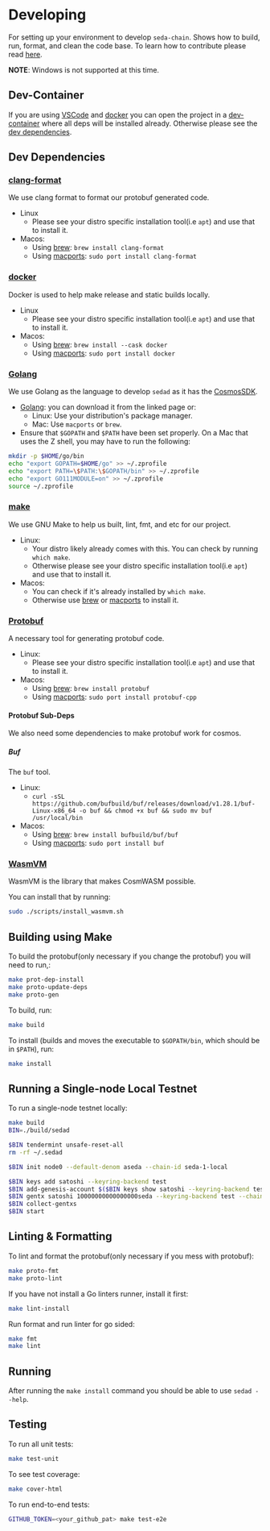 # Developing

For setting up your environment to develop `seda-chain`. Shows how to build, run,
format, and clean the code base. To learn how to contribute please read
[here](CONTRIBUTING.md).

**NOTE**: Windows is not supported at this time.

## Dev-Container

If you are using [VSCode](https://code.visualstudio.com/) and
[docker](https://www.docker.com/) you can open the project in a
[dev-container](https://github.com/Microsoft/vscode-remote-release) where all deps will be installed already.
Otherwise please see the [dev dependencies](#dev-dependencies).

## Dev Dependencies

### [clang-format](https://clang.llvm.org/docs/ClangFormat.html)

We use clang format to format our protobuf generated code.

- Linux
  - Please see your distro specific installation tool(i.e `apt`) and use that to install it.
- Macos:
  - Using [brew](https://brew.sh/): `brew install clang-format`
  - Using [macports](https://www.macports.org/): `sudo port install clang-format`

### [docker](https://www.docker.com/)

Docker is used to help make release and static builds locally.

- Linux
  - Please see your distro specific installation tool(i.e `apt`) and use that to install it.
- Macos:
  - Using [brew](https://brew.sh/): `brew install --cask docker`
  - Using [macports](https://www.macports.org/): `sudo port install docker`

### [Golang](https://go.dev/)

We use Golang as the language to develop `sedad` as it has the [CosmosSDK](https://v1.cosmos.network/sdk).

- [Golang](https://go.dev/dl/): you can download it from the linked page or:
  - Linux: Use your distribution's package manager.
  - Mac: Use `macports` or `brew`.
- Ensure that `$GOPATH` and `$PATH` have been set properly. On a Mac that uses the Z shell, you may have to run the following:

```zsh
mkdir -p $HOME/go/bin
echo "export GOPATH=$HOME/go" >> ~/.zprofile
echo "export PATH=\$PATH:\$GOPATH/bin" >> ~/.zprofile
echo "export GO111MODULE=on" >> ~/.zprofile
source ~/.zprofile
```

### [make](https://www.gnu.org/software/make/)

We use GNU Make to help us built, lint, fmt, and etc for our project.

- Linux:
  - Your distro likely already comes with this. You can check by running `which make`.
  - Otherwise please see your distro specific installation tool(i.e `apt`) and use that to install it.
- Macos:
  - You can check if it's already installed by `which make`.
  - Otherwise use [brew](https://brew.sh/) or [macports](https://www.macports.org/) to install it.

<!-- It actually uses docker to run protobuf commmands... this should be fixed -->

### [Protobuf](https://protobuf.dev/)

A necessary tool for generating protobuf code.

- Linux:
  - Please see your distro specific installation tool(i.e `apt`) and use that to install it.
- Macos:
  - Using [brew](https://brew.sh/): `brew install protobuf`
  - Using [macports](https://www.macports.org/): `sudo port install protobuf-cpp`

#### Protobuf Sub-Deps

We also need some dependencies to make protobuf work for cosmos.

##### Buf

The `buf` tool.

- Linux:
  - `curl -sSL https://github.com/bufbuild/buf/releases/download/v1.28.1/buf-Linux-x86_64 -o buf && chmod +x buf && sudo mv buf /usr/local/bin`
- Macos:
  - Using [brew](https://brew.sh/): `brew install bufbuild/buf/buf`
  - Using [macports](https://www.macports.org/): `sudo port install buf`

### [WasmVM](https://github.com/CosmWasm/wasmvm)

WasmVM is the library that makes CosmWASM possible.

You can install that by running:

```bash
sudo ./scripts/install_wasmvm.sh
```

## Building using Make

To build the protobuf(only necessary if you change the protobuf) you will need to run,:

```bash
make prot-dep-install
make proto-update-deps
make proto-gen
```

To build, run:

```bash
make build
```

To install (builds and moves the executable to `$GOPATH/bin`, which should be in `$PATH`), run:

```bash
make install
```

## Running a Single-node Local Testnet

To run a single-node testnet locally:

```bash
make build
BIN=./build/sedad

$BIN tendermint unsafe-reset-all
rm -rf ~/.sedad

$BIN init node0 --default-denom aseda --chain-id seda-1-local

$BIN keys add satoshi --keyring-backend test
$BIN add-genesis-account $($BIN keys show satoshi --keyring-backend test -a) 10000000000000000seda
$BIN gentx satoshi 10000000000000000seda --keyring-backend test --chain-id seda-1-local
$BIN collect-gentxs
$BIN start
```

## Linting & Formatting

To lint and format the protobuf(only necessary if you mess with protobuf):

```bash
make proto-fmt
make proto-lint
```

If you have not install a Go linters runner, install it first:

```bash
make lint-install
```

Run format and run linter for go sided:

```bash
make fmt
make lint
```

## Running

After running the `make install` command you should be able to use `sedad --help`.

## Testing

To run all unit tests:

```bash
make test-unit
```

To see test coverage:

```bash
make cover-html
```

To run end-to-end tests:

```bash
GITHUB_TOKEN=<your_github_pat> make test-e2e
```
